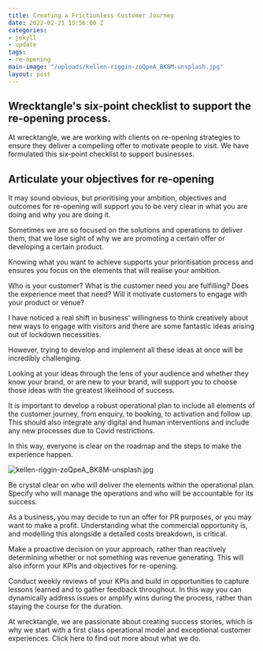 ```yaml
---
title: Creating a Frictionless Customer Journey
date: 2022-02-21 15:56:00 Z
categories:
- jekyll
- update
tags:
- re-opening
main-image: "/uploads/kellen-riggin-zoQpeA_BK8M-unsplash.jpg"
layout: post
---
```


## Wrecktangle's six-point checklist to support the re-opening process.

At wrecktangle, we are working with clients on re-opening strategies to ensure they deliver a compelling offer to motivate people to visit. We have formulated this six-point checklist to support businesses.

## Articulate your objectives for re-opening

It may sound obvious, but prioritising your ambition, objectives and outcomes for re-opening will support you to be very clear in what you are doing and why you are doing it.

Sometimes we are so focused on the solutions and operations to deliver them, that we lose sight of why we are promoting a certain offer or developing a certain product.

Knowing what you want to achieve supports your prioritisation process and ensures you focus on the elements that will realise your ambition.

Who is your customer? What is the customer need you are fulfilling? Does the experience meet that need? Will it motivate customers to engage with your product or venue?

I have noticed a real shift in business’ willingness to think creatively about new ways to engage with visitors and there are some fantastic ideas arising out of lockdown necessities.

However, trying to develop and implement all these ideas at once will be incredibly challenging.

Looking at your ideas through the lens of your audience and whether they know your brand, or are new to your brand, will support you to choose those ideas with the greatest likelihood of success.

It is important to develop a robust operational plan to include all elements of the customer journey, from enquiry, to booking, to activation and follow up. This should also integrate any digital and human interventions and include any new processes due to Covid restrictions.

In this way, everyone is clear on the roadmap and the steps to make the experience happen.

![kellen-riggin-zoQpeA_BK8M-unsplash.jpg](/uploads/kellen-riggin-zoQpeA_BK8M-unsplash.jpg)

Be crystal clear on who will deliver the elements within the operational plan. Specify who will manage the operations and who will be accountable for its success.

As a business, you may decide to run an offer for PR purposes, or you may want to make a profit. Understanding what the commercial opportunity is, and modelling this alongside a detailed costs breakdown, is critical.

Make a proactive decision on your approach, rather than reactively determining whether or not something was revenue generating. This will also inform your KPIs and objectives for re-opening.

Conduct weekly reviews of your KPIs and build in opportunities to capture lessons learned and to gather feedback throughout. In this way you can dynamically address issues or amplify wins during the process, rather than staying the course for the duration.

At wrecktangle, we are passionate about creating success stories, which is why we start with a first class operational model and exceptional customer experiences. Click here to find out more about what we do.
